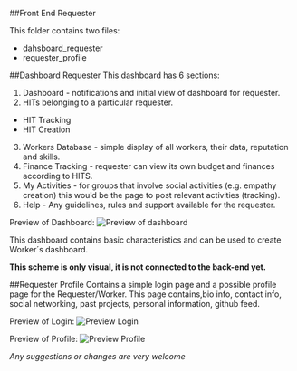 ##Front End Requester

This folder contains two files:

* dahsboard_requester
* requester_profile

##Dashboard Requester
This dashboard has 6 sections:

1. Dashboard - notifications and initial view of dashboard for requester.
2. HITs belonging to a particular requester.
  * HIT Tracking
  * HIT Creation

3. Workers Database - simple display of all workers, their data, reputation and skills.
4. Finance Tracking - requester can view its own budget and finances according to HITS.
5. My Activities - for groups that involve social activities (e.g. empathy creation) this would be the page to post relevant activities (tracking).
6. Help - Any guidelines, rules and support available for the requester.

Preview of Dashboard:
![Preview of dashboard](https://github.com/crowdresearch/crowdsource-platform/blob/front_end_bootstrap/front_end_requester/previewDashboard.png )


This dashboard contains basic characteristics and can be used to create Worker´s dashboard.

**This scheme is only visual, it is not connected to the back-end yet.** 

##Requester Profile
Contains a simple login page and a possible profile page for the Requester/Worker. This page contains,bio info, contact info, social networking, past projects, personal information, github feed. 

Preview of Login:
![Preview Login](https://github.com/crowdresearch/crowdsource-platform/blob/front_end_bootstrap/front_end_requester/previewLogin.png)


Preview of Profile:
![Preview Profile](https://github.com/crowdresearch/crowdsource-platform/blob/front_end_bootstrap/front_end_requester/previewProfile.png)




*Any suggestions or changes are very welcome*
